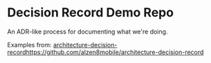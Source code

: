 # Decision Record Demo Repo
An ADR-like process for documenting what we're doing.

Examples from:
[architecture-decision-record](https://github.com/alzen8mobile/architecture-decision-record)https://github.com/alzen8mobile/architecture-decision-record
